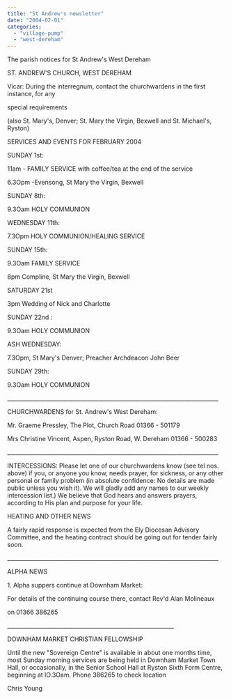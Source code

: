 ```yaml
---
title: "St Andrew's newsletter"
date: "2004-02-01"
categories: 
  - "village-pump"
  - "west-dereham"
---
```


The parish notices for St Andrew's West Dereham

ST. ANDREW'S CHURCH, WEST DEREHAM

Vicar: During the interregnum, contact the churchwardens in the first instance, for any

special requirements

(also St. Mary's, Denver; St. Mary the Virgin, Bexwell and St. Michael's, Ryston)

SERVICES AND EVENTS FOR FEBRUARY 2004

SUNDAY 1st:

11am - FAMILY SERVICE with coffee/tea at the end of the service

6.3Opm -Evensong, St Mary the Virgin, Bexwell

SUNDAY 8th:

9.3Oam HOLY COMMUNION

WEDNESDAY 11th:

7.3Opm HOLY COMMUNION/HEALING SERVICE

SUNDAY 15th:

9.3Oam FAMILY SERVICE

8pm Compline, St Mary the Virgin, Bexwell

SATURDAY 21st

3pm Wedding of Nick and Charlotte

SUNDAY 22nd :

9.3Oam HOLY COMMUNION

ASH WEDNESDAY:

7.3Opm, St Mary's Denver; Preacher Archdeacon John Beer

SUNDAY 29th:

9.3Oam HOLY COMMUNION

\_\_\_\_\_\_\_\_\_\_\_\_\_\_\_\_\_\_\_\_\_\_\_\_\_\_\_\_\_\_\_\_\_\_\_\_\_\_\_\_\_\_\_\_\_\_\_\_\_\_\_\_\_\_\_\_\_\_\_\_\_\_\_\_\_\_\_\_\_\_\_\_\_\_\_\_

CHURCHWARDENS for St. Andrew's West Dereham:

Mr. Graeme Pressley, The Plot, Church Road 01366 - 501179

Mrs Christine Vincent, Aspen, Ryston Road, W. Dereham 01366 - 500283

\_\_\_\_\_\_\_\_\_\_\_\_\_\_\_\_\_\_\_\_\_\_\_\_\_\_\_\_\_\_\_\_\_\_\_\_\_\_\_\_\_\_\_\_\_\_\_\_\_\_\_\_\_\_\_\_\_\_\_\_\_\_\_\_\_\_\_\_\_\_\_\_\_\_\_\_

INTERCESSIONS: Please let one of our churchwardens know (see tel nos. above) if you, or anyone you know, needs prayer, for sickness, or any other personal or family problem (in absolute confidence: No details are made public unless you wish it). We will gladly add any names to our weekly intercession list.) We believe that God hears and answers prayers, according to His plan and purpose for your life.

HEATING AND OTHER NEWS

A fairly rapid response is expected from the Ely Diocesan Advisory Committee, and the heating contract should be going out for tender fairly soon.

\_\_\_\_\_\_\_\_\_\_\_\_\_\_\_\_\_\_\_\_\_\_\_\_\_\_\_\_\_\_\_\_\_\_\_\_\_\_\_\_\_\_\_\_\_\_\_\_\_\_\_\_\_\_\_\_\_\_\_\_\_\_\_\_\_\_\_\_\_\_\_\_\_\_\_\_

ALPHA NEWS

1\. Alpha suppers continue at Downham Market:

For details of the continuing course there, contact Rev'd Alan Molineaux

on 01366 386265

\_\_\_\_\_\_\_\_\_\_\_\_\_\_\_\_\_\_\_\_\_\_\_\_\_\_\_\_\_\_\_\_\_\_\_\_\_\_\_\_\_\_\_\_\_\_\_\_\_\_\_\_\_\_\_\_\_\_\_\_

DOWNHAM MARKET CHRISTIAN FELLOWSHIP

Until the new "Sovereign Centre" is available in about one months time, most Sunday morning services are being held in Downham Market Town Hall, or occasionally, in the Senior School Hall at Ryston Sixth Form Centre, beginning at lO.3Oam. Phone 386265 to check location

Chris Young
